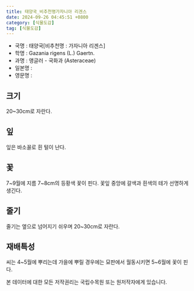 ```yaml
---
title: 태양국_비추천명가자니아 리겐스
date: 2024-09-26 04:45:51 +0800
category: [식물도감]
tag: [식물도감]
---
```




- 국명 : 태양국[비추천명 : 가자니아 리겐스]
- 학명 : Gazania rigens (L.) Gaertn.
- 과명 : 앵글러 - 국화과 (Asteraceae)
- 일본명 : 
- 영문명 : 


## 크기
20~30cm로 자란다.
## 잎
잎은 바소꼴로 흰 털이 난다.
## 꽃
7~9월에 지름 7~8cm의 등황색 꽃이 핀다. 꽃잎 중앙에 갈색과 흰색의 테가 선명하게 생긴다. 
## 줄기
줄기는 옆으로 넘어지기 쉬우며 20~30cm로 자란다.
## 재배특성
씨는 4~5월에 뿌리는데 가을에 뿌릴 경우에는 묘판에서 월동시키면 5~6월에 꽃이 핀다.






본 데이터에 대한 모든 저작권리는 국립수목원 또는 원저작자에게 있습니다.
